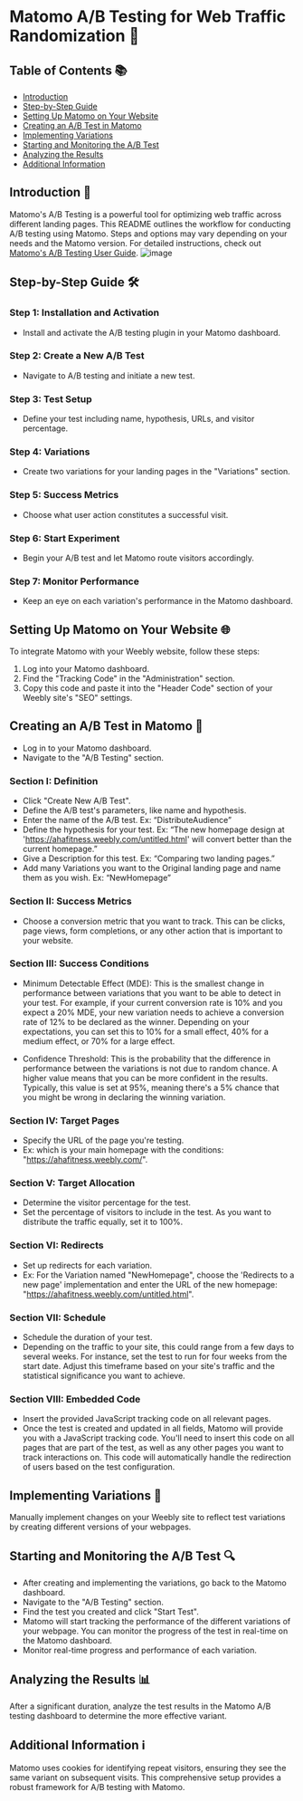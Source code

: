# Matomo A/B Testing for Web Traffic Randomization 🚦

## Table of Contents 📚

- [Introduction](#introduction-)
- [Step-by-Step Guide](#step-by-step-guide-)
- [Setting Up Matomo on Your Website](#setting-up-matomo-on-your-website-)
- [Creating an A/B Test in Matomo](#creating-an-ab-test-in-matomo-)
- [Implementing Variations](#implementing-variations-)
- [Starting and Monitoring the A/B Test](#starting-and-monitoring-the-ab-test-)
- [Analyzing the Results](#analyzing-the-results-)
- [Additional Information](#additional-information-)

## Introduction 🌟

Matomo's A/B Testing is a powerful tool for optimizing web traffic across different landing pages. This README outlines the workflow for conducting A/B testing using Matomo. Steps and options may vary depending on your needs and the Matomo version. For detailed instructions, check out [Matomo's A/B Testing User Guide](https://matomo.org/guide/reports/a-b-testing/).
![image](https://github.com/YYinBurgh/DAITA_matomo/assets/69682190/3e0e73c6-ee18-4751-acdb-b5fc9b11a699)

## Step-by-Step Guide 🛠️

### Step 1: Installation and Activation
- Install and activate the A/B testing plugin in your Matomo dashboard.

### Step 2: Create a New A/B Test
- Navigate to A/B testing and initiate a new test.

### Step 3: Test Setup
- Define your test including name, hypothesis, URLs, and visitor percentage.

### Step 4: Variations
- Create two variations for your landing pages in the "Variations" section.

### Step 5: Success Metrics
- Choose what user action constitutes a successful visit.

### Step 6: Start Experiment
- Begin your A/B test and let Matomo route visitors accordingly.

### Step 7: Monitor Performance
- Keep an eye on each variation's performance in the Matomo dashboard.

## Setting Up Matomo on Your Website 🌐

To integrate Matomo with your Weebly website, follow these steps:

1. Log into your Matomo dashboard.
2. Find the "Tracking Code" in the "Administration" section.
3. Copy this code and paste it into the "Header Code" section of your Weebly site's "SEO" settings.

## Creating an A/B Test in Matomo 🎯

- Log in to your Matomo dashboard.
- Navigate to the "A/B Testing" section.

### Section I: Definition
- Click "Create New A/B Test".
- Define the A/B test's parameters, like name and hypothesis.
- Enter the name of the A/B test. Ex: “DistributeAudience”
- Define the hypothesis for your test. Ex: “The new homepage design at 'https://ahafitness.weebly.com/untitled.html' will convert better than the current homepage.”
- Give a Description for this test. Ex: “Comparing two landing pages.”
- Add many Variations you want to the Original landing page and name them as you wish. Ex: “NewHomepage”

### Section II: Success Metrics
- Choose a conversion metric that you want to track. This can be clicks, page views, form completions, or any other action that is important to your website.

### Section III: Success Conditions
- Minimum Detectable Effect (MDE):
This is the smallest change in performance between variations that you want to be able to detect in your test. For example, if your current conversion rate is 10% and you expect a 20% MDE, your new variation needs to achieve a conversion rate of 12% to be declared as the winner. Depending on your expectations, you can set this to 10% for a small effect, 40% for a medium effect, or 70% for a large effect.

- Confidence Threshold:
This is the probability that the difference in performance between the variations is not due to random chance. A higher value means that you can be more confident in the results. Typically, this value is set at 95%, meaning there's a 5% chance that you might be wrong in declaring the winning variation.

### Section IV: Target Pages
- Specify the URL of the page you're testing.
- Ex: which is your main homepage with the conditions: "https://ahafitness.weebly.com/".

### Section V: Target Allocation
- Determine the visitor percentage for the test.
- Set the percentage of visitors to include in the test. As you want to distribute the traffic equally, set it to 100%.

### Section VI: Redirects
- Set up redirects for each variation.
- Ex: For the Variation named "NewHomepage", choose the 'Redirects to a new page' implementation and enter the URL of the new homepage: "https://ahafitness.weebly.com/untitled.html".

### Section VII: Schedule
- Schedule the duration of your test.
- Depending on the traffic to your site, this could range from a few days to several weeks. For instance, set the test to run for four weeks from the start date. Adjust this timeframe based on your site's traffic and the statistical significance you want to achieve.

### Section VIII: Embedded Code
- Insert the provided JavaScript tracking code on all relevant pages.
- Once the test is created and updated in all fields, Matomo will provide you with a JavaScript tracking code. You'll need to insert this code on all pages that are part of the test, as well as any other pages you want to track interactions on. This code will automatically handle the redirection of users based on the test configuration.

## Implementing Variations 🔄

Manually implement changes on your Weebly site to reflect test variations by creating different versions of your webpages.

## Starting and Monitoring the A/B Test 🔍

- After creating and implementing the variations, go back to the Matomo dashboard.
- Navigate to the "A/B Testing" section.
- Find the test you created and click "Start Test".
- Matomo will start tracking the performance of the different variations of your webpage. You can monitor the progress of the test in real-time on the Matomo dashboard.
- Monitor real-time progress and performance of each variation.

## Analyzing the Results 📊

After a significant duration, analyze the test results in the Matomo A/B testing dashboard to determine the more effective variant.

## Additional Information ℹ️

Matomo uses cookies for identifying repeat visitors, ensuring they see the same variant on subsequent visits. This comprehensive setup provides a robust framework for A/B testing with Matomo.

